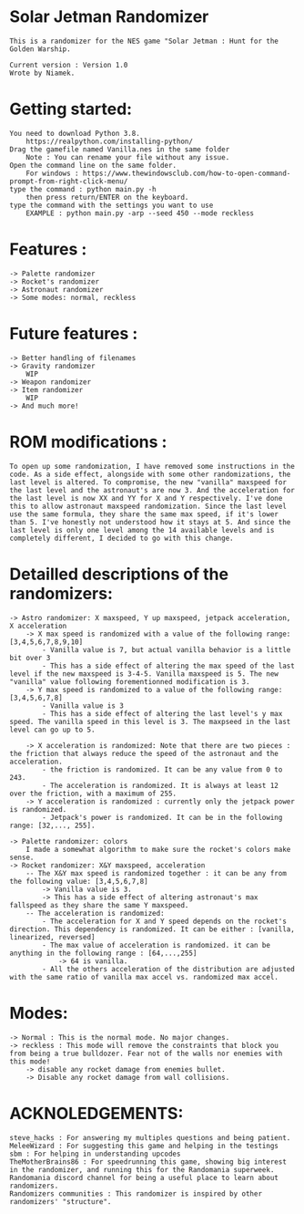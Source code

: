 # Solar Jetman Randomizer
    This is a randomizer for the NES game "Solar Jetman : Hunt for the Golden Warship.

    Current version : Version 1.0
    Wrote by Niamek.

# Getting started:
    You need to download Python 3.8.
        https://realpython.com/installing-python/
    Drag the gamefile named Vanilla.nes in the same folder
        Note : You can rename your file without any issue.
    Open the command line on the same folder.
        For windows : https://www.thewindowsclub.com/how-to-open-command-prompt-from-right-click-menu/
    type the command : python main.py -h
        then press return/ENTER on the keyboard.
    type the command with the settings you want to use
        EXAMPLE : python main.py -arp --seed 450 --mode reckless

# Features :
    -> Palette randomizer
    -> Rocket's randomizer
    -> Astronaut randomizer
    -> Some modes: normal, reckless

# Future features :
    -> Better handling of filenames
    -> Gravity randomizer
        WIP
    -> Weapon randomizer
    -> Item randomizer
        WIP
    -> And much more!

# ROM modifications :
    To open up some randomization, I have removed some instructions in the code. As a side effect, alongside with some other randomizations, the last level is altered. To compromise, the new "vanilla" maxspeed for the last level and the astronaut's are now 3. And the acceleration for the last level is now XX and YY for X and Y respectively. I've done this to allow astronaut maxspeed randomization. Since the last level use the same formula, they share the same max speed, if it's lower than 5. I've honestly not understood how it stays at 5. And since the last level is only one level among the 14 available levels and is completely different, I decided to go with this change.
# Detailled descriptions of the randomizers:
    -> Astro randomizer: X maxspeed, Y up maxspeed, jetpack acceleration, X acceleration
        -> X max speed is randomized with a value of the following range: [3,4,5,6,7,8,9,10]
            - Vanilla value is 7, but actual vanilla behavior is a little bit over 3
            - This has a side effect of altering the max speed of the last level if the new maxspeed is 3-4-5. Vanilla maxspeed is 5. The new "vanilla" value following forementionned modification is 3.
        -> Y max speed is randomized to a value of the following range: [3,4,5,6,7,8]
            - Vanilla value is 3
            - This has a side effect of altering the last level's y max speed. The vanilla speed in this level is 3. The maxpseed in the last level can go up to 5.

        -> X acceleration is randomized: Note that there are two pieces : the friction that always reduce the speed of the astronaut and the acceleration.
            - the friction is randomized. It can be any value from 0 to 243.
            - The acceleration is randomized. It is always at least 12 over the friction, with a maximum of 255.
        -> Y acceleration is randomized : currently only the jetpack power is randomized.
            - Jetpack's power is randomized. It can be in the following range: [32,..., 255].
 
    -> Palette randomizer: colors
        I made a somewhat algorithm to make sure the rocket's colors make sense.
    -> Rocket randomizer: X&Y maxspeed, acceleration
        -- The X&Y max speed is randomized together : it can be any from the following value: [3,4,5,6,7,8]
            -> Vanilla value is 3.
            -> This has a side effect of altering astronaut's max fallspeed as they share the same Y maxspeed.
        -- The acceleration is randomized:
            - The acceleration for X and Y speed depends on the rocket's direction. This dependency is randomized. It can be either : [vanilla, linearized, reversed]
            - The max value of acceleration is randomized. it can be anything in the following range : [64,...,255]
                -> 64 is vanilla.
            - All the others acceleration of the distribution are adjusted with the same ratio of vanilla max accel vs. randomized max accel.

# Modes:
    -> Normal : This is the normal mode. No major changes.
    -> reckless : This mode will remove the constraints that block you from being a true bulldozer. Fear not of the walls nor enemies with this mode!
        -> disable any rocket damage from enemies bullet.
        -> Disable any rocket damage from wall collisions.


# ACKNOLEDGEMENTS:
    steve_hacks : For answering my multiples questions and being patient.
    MeleeWizard : For suggesting this game and helping in the testings
    sbm : For helping in understanding upcodes
    TheMotherBrains86 : For speedrunning this game, showing big interest in the randomizer, and running this for the Randomania superweek.
    Randomania discord channel for being a useful place to learn about randomizers.
    Randomizers communities : This randomizer is inspired by other randomizers' "structure".